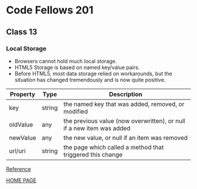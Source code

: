 # Code Fellows 201

## Class 13

### Local Storage

- Browsers cannot hold much local storage.
- HTML5 Storage is based on named key/value pairs.
- Before HTML5, most data storage relied on workarounds, but the situation has changed tremendously and is now quite positive.

| Property | Type   | Description                                                           |
|----------|--------|-----------------------------------------------------------------------|
| key      | string | the named key that was added, removed, or modified                    |
| oldValue | any    | the previous value (now overwritten), or null if a new item was added |
| newValue | any    | the new value, or null if an item was removed                         |
| url/uri  | string | the page which called a method that triggered this change             |

[Reference](http://diveinto.html5doctor.com/storage.html)

[HOME PAGE](https://getullrichordietrying.github.io/reading-notes/)
